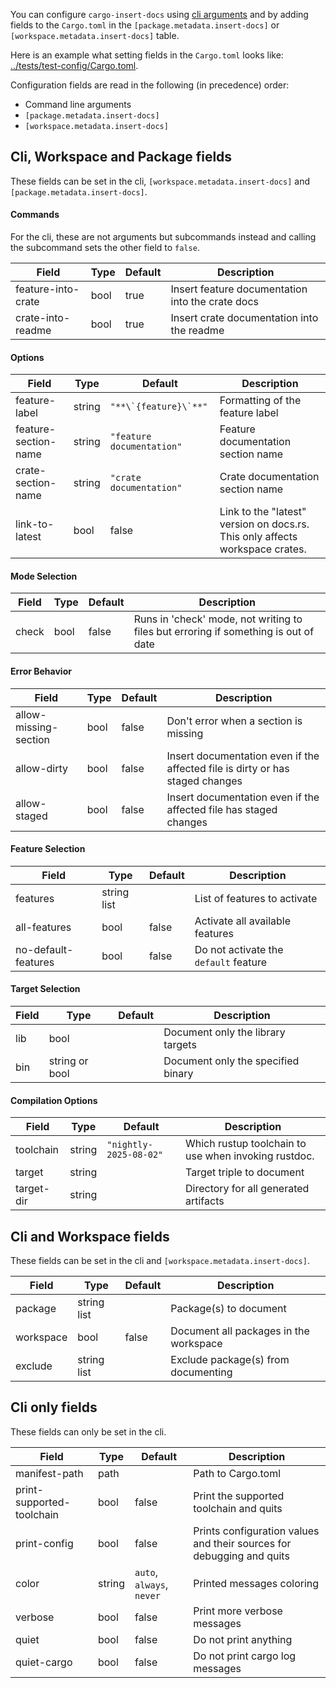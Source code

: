You can configure `cargo-insert-docs` using [cli arguments](cli.md) and by adding fields to the `Cargo.toml` in the
 `[package.metadata.insert-docs]` or `[workspace.metadata.insert-docs]` table. 

Here is an example what setting fields in the `Cargo.toml` looks like: [../tests/test-config/Cargo.toml](../tests/test-config/Cargo.toml).

Configuration fields are read in the following (in precedence) order:
- Command line arguments
- `[package.metadata.insert-docs]`
- `[workspace.metadata.insert-docs]`

## Cli, Workspace and Package fields

These fields can be set in the cli, `[workspace.metadata.insert-docs]` and `[package.metadata.insert-docs]`.

#### Commands

For the cli, these are not arguments but subcommands instead and calling the subcommand sets the other field to `false`.

|Field|Type|Default|Description|
|---|---|---|---|
|feature-into-crate|bool|true|Insert feature documentation into the crate docs|
|crate-into-readme|bool|true|Insert crate documentation into the readme|

#### Options

|Field|Type|Default|Description|
|---|---|---|---|
|feature-label|string|``"**\`{feature}\`**"``|Formatting of the feature label
|feature-section-name|string|`"feature documentation"`|Feature documentation section name|
|crate-section-name|string|`"crate documentation"`|Crate documentation section name|
|link-to-latest|bool|false|Link to the "latest" version on docs.rs. This only affects workspace crates.

#### Mode Selection
|Field|Type|Default|Description|
|---|---|---|---|
|check|bool|false|Runs in 'check' mode, not writing to files but erroring if something is out of date|

#### Error Behavior
|Field|Type|Default|Description|
|---|---|---|---|
|allow-missing-section|bool|false|Don't error when a section is missing
|allow-dirty|bool|false|Insert documentation even if the affected file is dirty or has staged changes
|allow-staged|bool|false|Insert documentation even if the affected file has staged changes

#### Feature Selection
|Field|Type|Default|Description|
|---|---|---|---|
|features|string list||List of features to activate
|all-features|bool|false|Activate all available features
|no-default-features|bool|false|Do not activate the `default` feature

#### Target Selection
|Field|Type|Default|Description|
|---|---|---|---|
|lib|bool||Document only the library targets
|bin|string or bool||Document only the specified binary

#### Compilation Options
|Field|Type|Default|Description|
|---|---|---|---|
|toolchain|string|`"nightly-2025-08-02"`|Which rustup toolchain to use when invoking rustdoc.
|target|string||Target triple to document
|target-dir|string||Directory for all generated artifacts

## Cli and Workspace fields

These fields can be set in the cli and `[workspace.metadata.insert-docs]`.

|Field|Type|Default|Description|
|---|---|---|---|
|package|string list||Package(s) to document
|workspace|bool|false|Document all packages in the workspace
|exclude|string list||Exclude package(s) from documenting

## Cli only fields

These fields can only be set in the cli.

|Field|Type|Default|Description|
|---|---|---|---|
|manifest-path|path||Path to Cargo.toml
|print-supported-toolchain|bool|false|Print the supported toolchain and quits|
|print-config|bool|false|Prints configuration values and their sources for debugging and quits|
|color|string|`auto`, `always`, `never`|Printed messages coloring|
|verbose|bool|false|Print more verbose messages|
|quiet|bool|false|Do not print anything|
|quiet-cargo|bool|false|Do not print cargo log messages